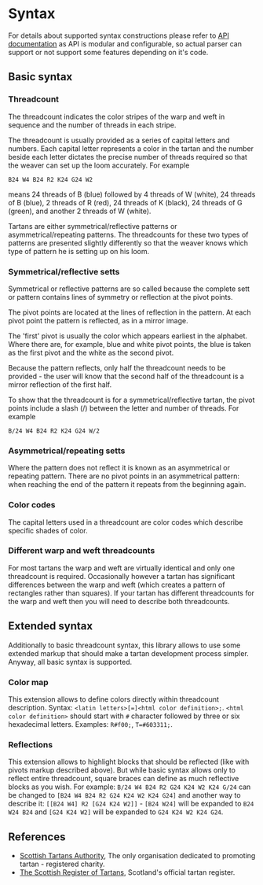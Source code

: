 # Syntax

For details about supported syntax constructions please refer to 
[API documentation](api/parsing.md) as API is modular and configurable, 
so actual parser can support or not support some features depending on it's code. 

## Basic syntax

### Threadcount

The threadcount indicates the color stripes of the warp 
and weft in sequence and the number of threads in each 
stripe.
 
The threadcount is usually provided as a series of 
capital letters and numbers. Each capital letter 
represents a color in the tartan and the number 
beside each letter dictates the precise number of 
threads required so that the weaver can set up 
the loom accurately. For example
``` 
B24 W4 B24 R2 K24 G24 W2
``` 
means 24 threads of B (blue) followed by 4 threads of 
W (white), 24 threads of B (blue), 2 threads of 
R (red), 24 threads of K (black), 24 threads of 
G (green), and another 2 threads of W (white).
 
Tartans are either symmetrical/reflective patterns 
or asymmetrical/repeating patterns. The threadcounts 
for these two types of patterns are presented slightly 
differently so that the weaver knows which type of 
pattern he is setting up on his loom.

### Symmetrical/reflective setts
Symmetrical or reflective patterns are so called 
because the complete sett or pattern contains 
lines of symmetry or reflection at the pivot points.

The pivot points are located at the lines of 
reflection in the pattern. At each pivot point 
the pattern is reflected, as in a mirror image.

The 'first' pivot is usually the color which appears 
earliest in the alphabet. Where there are, for example, 
blue and white pivot points, the blue is taken as the 
first pivot and the white as the second pivot.

Because the pattern reflects, only half the threadcount 
needs to be provided - the user will know that the 
second half of the threadcount is a mirror reflection 
of the first half.

To show that the threadcount is for a symmetrical/reflective 
tartan, the pivot points include a slash (/) between 
the letter and number of threads. For example 
```
B/24 W4 B24 R2 K24 G24 W/2
```

### Asymmetrical/repeating setts
Where the pattern does not reflect it is known as 
an asymmetrical or repeating pattern. There are 
no pivot points in an asymmetrical pattern: 
when reaching the end of the pattern it repeats 
from the beginning again.

### Color codes
The capital letters used in a threadcount are color 
codes which describe specific shades of color.

### Different warp and weft threadcounts
For most tartans the warp and weft are virtually 
identical and only one threadcount is required. 
Occasionally however a tartan has significant 
differences between the warp and weft 
(which creates a pattern of rectangles rather than 
squares). If your tartan has different threadcounts for 
the warp and weft then you will need to describe both 
threadcounts.

## Extended syntax

Additionally to basic threadcount syntax, this library 
allows to use some extended markup that should make 
a tartan development process simpler. Anyway, 
all basic syntax is supported.

### Color map

This extension allows to define colors directly within 
threadcount description. Syntax: `<latin letters>[=]<html color definition>;`.
`<html color definition>` should start with `#` character 
followed by three or six hexadecimal letters. Examples: `R#f00;`, `T=#603311;`.

### Reflections
    
This extension allows to highlight blocks that should be 
reflected (like with pivots markup described above). But 
while basic syntax allows only to reflect entire threadcount, 
square braces can define as much reflective blocks as you wish. 
For example: `B/24 W4 B24 R2 G24 K24 W2 K24 G/24` can be 
changed to `[B24 W4 B24 R2 G24 K24 W2 K24 G24]` and another way to 
describe it: `[[B24 W4] R2 [G24 K24 W2]]` - `[B24 W24]` will be 
expanded to `B24 W24 B24` and `[G24 K24 W2]` will be expanded to 
`G24 K24 W2 K24 G24`.

## References

- [Scottish Tartans Authority](https://www.tartanregister.gov.uk/threadcount.aspx), The only organisation dedicated to promoting tartan - registered charity.
- [The Scottish Register of Tartans](http://www.tartanregister.gov.uk/), Scotland's official tartan register.

